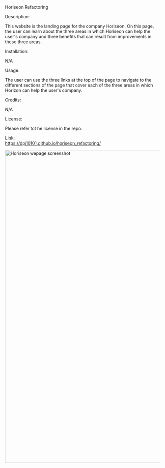 Horiseon Refactoring

Description:

This website is the landing page for the company Horiseon.
On this page, the user can learn about the three areas in which Horiseon can help the user's company
and three benefits that can result from improvements in these three areas.

Installation:

N/A

Usage:

The user can use the three links at the top of the page to navigate to the different sections of the page
that cover each of the three areas in which Horizon can help the user's company.

Credits:

N/A

License:

Please refer tot he license in the repo.

Link:  
https://dpj10101.github.io/horiseon_refactoring/

<img width="1018" alt="Horiseon wepage screenshot" src="https://user-images.githubusercontent.com/124799362/223006860-be65e64e-8fef-419a-896d-c1891f4f5a13.png">
